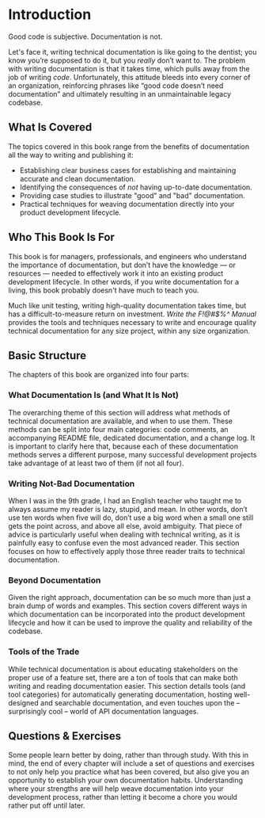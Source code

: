# Introduction

Good code is subjective. Documentation is not.

Let's face it, writing technical documentation is like going to the dentist; you know you’re supposed to do it, but you _really_ don’t want to. The problem with writing documentation is that it takes time, which pulls away from the job of writing _code_. Unfortunately, this attitude bleeds into every corner of an organization, reinforcing phrases like “good code doesn’t need documentation” and ultimately resulting in an unmaintainable legacy codebase.

## What Is Covered

The topics covered in this book range from the benefits of documentation all the way to writing and publishing it:

* Establishing clear business cases for establishing and maintaining accurate and clean documentation.
* Identifying the consequences of _not_ having up-to-date documentation.
* Providing case studies to illustrate "good" and "bad" documentation.
* Practical techniques for weaving documentation directly into your product development lifecycle.

## Who This Book Is For

This book is for managers, professionals, and engineers who understand the importance of documentation, but don’t have the knowledge — or resources — needed to effectively work it into an existing product development lifecycle. In other words, if you write documentation for a living, this book probably doesn't have much to teach you.

Much like unit testing, writing high-quality documentation takes time, but has a difficult-to-measure return on investment. _Write the F!@\#$%^ Manual_ provides the tools and techniques necessary to write and encourage quality technical documentation for any size project, within any size organization.

## Basic Structure

The chapters of this book are organized into four parts:

### What Documentation Is \(and What It Is Not\)

The overarching theme of this section will address what methods of technical documentation are available, and when to use them. These methods can be split into four main categories: code comments, an accompanying README file, dedicated documentation, and a change log. It is important to clarify here that, because each of these documentation methods serves a different purpose, many successful development projects take advantage of at least two of them \(if not all four\).

### Writing Not-Bad Documentation

When I was in the 9th grade, I had an English teacher who taught me to always assume my reader is lazy, stupid, and mean. In other words, don’t use ten words when five will do, don’t use a big word when a small one still gets the point across, and above all else, avoid ambiguity. That piece of advice is particularly useful when dealing with technical writing, as it is painfully easy to confuse even the most advanced reader. This section focuses on how to effectively apply those three reader traits to technical documentation.

### Beyond Documentation

Given the right approach, documentation can be so much more than just a brain dump of words and examples. This section covers different ways in which documentation can be incorporated into the product development lifecycle and how it can be used to improve the quality and reliability of the codebase.

### Tools of the Trade

While technical documentation is about educating stakeholders on the proper use of a feature set, there are a ton of tools that can make both writing and reading documentation easier. This section details tools \(and tool categories\) for automatically generating documentation, hosting well-designed and searchable documentation, and even touches upon the – surprisingly cool – world of API documentation languages.

## Questions & Exercises

Some people learn better by doing, rather than through study. With this in mind, the end of every chapter will include a set of questions and exercises to not only help you practice what has been covered, but also give you an opportunity to establish your own documentation habits. Understanding where your strengths are will help weave documentation into your development process, rather than letting it become a chore you would rather put off until later.

